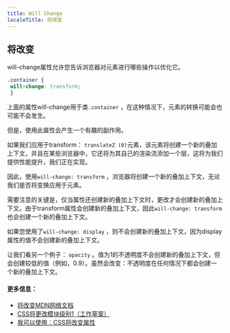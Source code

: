 ```yaml
---
title: Will Change
localeTitle: 将改变
---
```

## 将改变

will-change属性允许您告诉浏览器对元素进行哪些操作以优化它。

```css
.container { 
 will-change: transform; 
 } 
```

上面的属性will-change用于类`.container` ，在这种情况下，元素的转换可能会也可能不会发生。

但是，使用此属性会产生一个有趣的副作用。

如果我们应用于transform： `translateZ (0)`元素，该元素将创建一个新的叠加上下文，并且在某些浏览器中，它还将为其自己的渲染流添加一个层，这将为我们提供性能提升，我们正在实现。

因此，使用`will-change: transform` ，浏览器将创建一个新的叠加上下文，无论我们是否将变换应用于元素。

需要注意的关键是，仅当属性还创建新的叠加上下文时，更改才会创建新的叠加上下文。由于transform属性会创建新的叠加上下文，因此`will-change: transform`也会创建一个新的叠加上下文。

如果您使用了`will-change: display` ，则不会创建新的叠加上下文，因为display属性的值不会创建新的叠加上下文。

让我们看另一个例子： `opacity` 。值为1的不透明度不会创建新的叠加上下文，但会创建较低的值（例如，0.9）。虽然会改变：不透明度在任何情况下都会创建一个新的叠加上下文。

#### 更多信息：

*   [将改变MDN网络文档](https://developer.mozilla.org/en-US/docs/Web/CSS/will-change)
*   [CSS将更改模块级别1（工作草案）](https://drafts.csswg.org/css-will-change/#will-change)
*   [我可以使用：CSS将改变属性](https://caniuse.com/#feat=will-change)